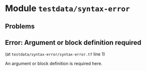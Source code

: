 
# Module `testdata/syntax-error`

## Problems

## Error: Argument or block definition required

(at `testdata/syntax-error/syntax-error.tf` line 1)

An argument or block definition is required here.


